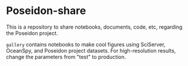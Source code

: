 # Poseidon-share
This is a repository to share notebooks, documents, code, etc, regarding the Poseidon project.

`gallery` contains notebooks to make cool figures using SciServer, OceanSpy, and Poseidon project datasets. For high-resolution results, change the parameters from "test" to production.
